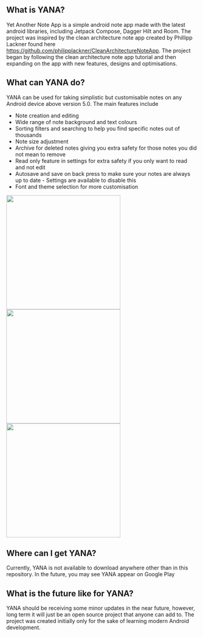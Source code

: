 ## What is YANA?
Yet Another Note App is a simple android note app made with the latest android libraries, including Jetpack Compose, Dagger Hilt and Room. The project was inspired by the clean architecture note app created by Phillipp Lackner found here https://github.com/philipplackner/CleanArchitectureNoteApp. The project began by following the clean architecture note app tutorial and then expanding on the app with new features, designs and optimisations. 

## What can YANA do?
YANA can be used for taking simplistic but customisable notes on any Android device above version 5.0. The main features include 
* Note creation and editing
* Wide range of note background and text colours
* Sorting filters and searching to help you find specific notes out of thousands
* Note size adjustment
* Archive for deleted notes giving you extra safety for those notes you did not mean to remove
* Read only feature in settings for extra safety if you only want to read and not edit
* Autosave and save on back press to make sure your notes are always up to date - Settings are available to disable this 
* Font and theme selection for more customisation

<img src= https://user-images.githubusercontent.com/70377808/207621848-70bdab13-c2e4-4326-9fd6-c0936764c958.png width="300">  <img src=https://user-images.githubusercontent.com/70377808/207623850-3ee60925-dd7e-4479-b2d2-3645008faef2.png width="300">  <img src=https://user-images.githubusercontent.com/70377808/207623870-59af59b8-befc-4a48-856c-6157a7e3cd34.png width="300">

## Where can I get YANA? 
Currently, YANA is not available to download anywhere other than in this repository. In the future, you may see YANA appear on Google Play

## What is the future like for YANA? 
YANA should be receiving some minor updates in the near future, however, long term it will just be an open source project that anyone can add to. The project was created initially only for the sake of learning modern Android development. 
